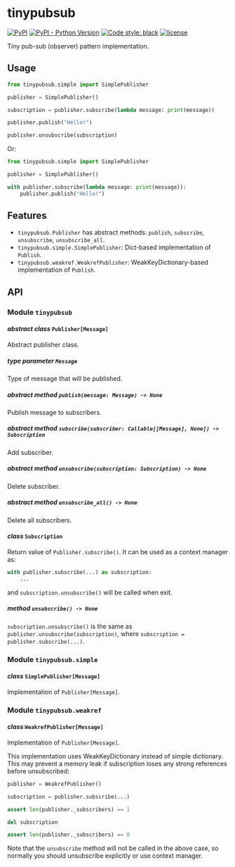 # tinypubsub

[![PyPI](https://img.shields.io/pypi/v/tinypubsub)](https://pypi.org/project/tinypubsub/)
[![PyPI - Python Version](https://img.shields.io/pypi/pyversions/tinypubsub)](https://pypi.org/project/tinypubsub/)
[![Code style: black](https://img.shields.io/badge/code%20style-black-000000.svg)](https://github.com/psf/black)
[![license](https://img.shields.io/github/license/nekonoshiri/tinypubsub)](https://github.com/nekonoshiri/tinypubsub/blob/main/LICENSE)

Tiny pub-sub (observer) pattern implementation.

## Usage

```Python
from tinypubsub.simple import SimplePublisher

publisher = SimplePublisher()

subscription = publisher.subscribe(lambda message: print(message))

publisher.publish("Hello!")

publisher.unsubscribe(subscription)
```

Or:

```Python
from tinypubsub.simple import SimplePublisher

publisher = SimplePublisher()

with publisher.subscribe(lambda message: print(message)):
    publisher.publish("Hello!")
```

## Features

- `tinypubsub.Publisher` has abstract methods: `publish`, `subscribe`, `unsubscribe`, `unsubscribe_all`.
- `tinypubsub.simple.SimplePublisher`: Dict-based implementation of `Publish`.
- `tinypubsub.weakref.WeakrefPublisher`: WeakKeyDictionary-based implementation of `Publish`.

## API

### Module `tinypubsub`

#### *abstract class* `Publisher[Message]`

Abstract publisher class.

##### *type parameter* `Message`

Type of message that will be published.

##### *abstract method* `publish(message: Message) -> None`

Publish message to subscribers.

##### *abstract method* `subscribe(subscriber: Callable[[Message], None]) -> Subscription`

Add subscriber.

##### *abstract method* `unsubscribe(subscription: Subscription) -> None`

Delete subscriber.

##### *abstract method* `unsubscribe_all() -> None`

Delete all subscribers.

#### *class* `Subscription`

Return value of `Publisher.subscribe()`.
It can be used as a context manager as:

```Python
with publisher.subscribe(...) as subscription:
    ...
```

and `subscription.unsubscribe()` will be called when exit.

##### *method* `unsubscribe() -> None`

`subscription.unsubscribe()` is the same as `publisher.unsubscribe(subscription)`, where `subscription = publisher.subscribe(...)`.

### Module `tinypubsub.simple`

#### *class* `SimplePublisher[Message]`

Implementation of `Publisher[Message]`.

### Module `tinypubsub.weakref`

#### *class* `WeakrefPublisher[Message]`

Implementation of `Publisher[Message]`.

This implementation uses WeakKeyDictionary instead of simple dictionary.
This may prevent a memory leak if subscription loses any strong references before unsubscribed:

```Python
publisher = WeakrefPublisher()

subscription = publisher.subscribe(...)

assert len(publisher._subscribers) == 1

del subscription

assert len(publisher._subscribers) == 0
```

Note that the `unsubscribe` method will not be called in the above case,
so normally you should unsubscribe explicitly or use context manager.

